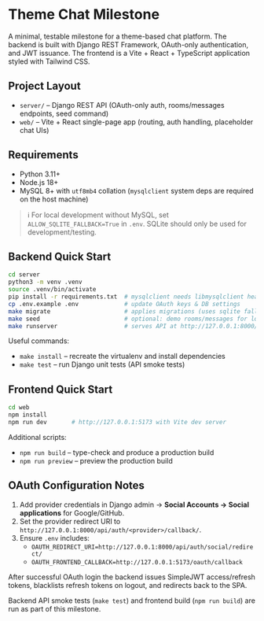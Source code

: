 # Theme Chat Milestone

A minimal, testable milestone for a theme-based chat platform. The backend is built with Django REST Framework, OAuth-only authentication, and JWT issuance. The frontend is a Vite + React + TypeScript application styled with Tailwind CSS.

## Project Layout

- `server/` – Django REST API (OAuth-only auth, rooms/messages endpoints, seed command)
- `web/` – Vite + React single-page app (routing, auth handling, placeholder chat UIs)

## Requirements

- Python 3.11+
- Node.js 18+
- MySQL 8+ with `utf8mb4` collation (`mysqlclient` system deps are required on the host machine)

> ℹ️ For local development without MySQL, set `ALLOW_SQLITE_FALLBACK=True` in `.env`. SQLite should only be used for development/testing.

## Backend Quick Start

```bash
cd server
python3 -m venv .venv
source .venv/bin/activate
pip install -r requirements.txt  # mysqlclient needs libmysqlclient headers installed
cp .env.example .env             # update OAuth keys & DB settings
make migrate                     # applies migrations (uses sqlite fallback if enabled)
make seed                        # optional: demo rooms/messages for local dev
make runserver                   # serves API at http://127.0.0.1:8000/
```

Useful commands:

- `make install` – recreate the virtualenv and install dependencies
- `make test` – run Django unit tests (API smoke tests)

## Frontend Quick Start

```bash
cd web
npm install
npm run dev       # http://127.0.0.1:5173 with Vite dev server
```

Additional scripts:

- `npm run build` – type-check and produce a production build
- `npm run preview` – preview the production build

## OAuth Configuration Notes

1. Add provider credentials in Django admin → **Social Accounts → Social applications** for Google/GitHub.
2. Set the provider redirect URI to `http://127.0.0.1:8000/api/auth/<provider>/callback/`.
3. Ensure `.env` includes:
   - `OAUTH_REDIRECT_URI=http://127.0.0.1:8000/api/auth/social/redirect/`
   - `OAUTH_FRONTEND_CALLBACK=http://127.0.0.1:5173/oauth/callback`

After successful OAuth login the backend issues SimpleJWT access/refresh tokens, blacklists refresh tokens on logout, and redirects back to the SPA.

Backend API smoke tests (`make test`) and frontend build (`npm run build`) are run as part of this milestone.
